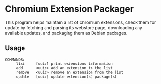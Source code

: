 # Chromium Extension Packager

This program helps maintain a list of chromium extensions, check them for update by fetching and parsing
its webstore page, downloading any available updates, and packaging them as Debian packages.

## Usage

```
COMMANDS:
     list     [uuid] print extensions information
     add      <uuid> add an extension to the list
     remove   <uuid> remove an extension from the list
     update   [uuid] update extension(s) package(s)
```
